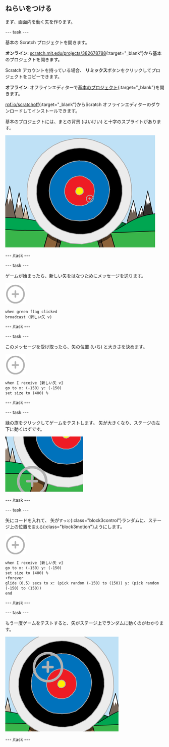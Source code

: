 ## ねらいをつける

まず、画面内を動く矢を作ります。

--- task ---

基本の Scratch プロジェクトを開きます。

**オンライン**: [scratch.mit.edu/projects/382678788](https://scratch.mit.edu/projects/382678788){:target="_blank"}から基本のプロジェクトを開きます。

Scratch アカウントを持っている場合、 **リミックス**ボタンをクリックしてプロジェクトをコピーできます。

**オフライン**: オフラインエディターで[基本のプロジェクト](https://rpf.io/p/ja-JP/archery-go){:target="_blank"}を開きます。

[rpf.io/scratchoff](https://rpf.io/scratchoff){:target="_blank"}からScratch オフラインエディターのダウンロードしてインストールできます。

基本のプロジェクトには、まとの背景 (はいけい) と十字のスプライトがあります。

![基本のプロジェクト](images/archery-starter.png)

--- /task ---

--- task ---

ゲームが始まったら、新しい矢をはなつためにメッセージを送ります。

![矢のスプライト](images/target-sprite.png)

```blocks3
when green flag clicked
broadcast (新しい矢 v)
```

--- /task ---

--- task ---

このメッセージを受け取ったら、矢の位置 (いち) と大きさを決めます。

![矢のスプライト](images/target-sprite.png)

```blocks3
when I receive [新しい矢 v]
go to x: (-150) y: (-150)
set size to (400) %
```

--- /task ---

--- task ---

緑の旗をクリックしてゲームをテストします。 矢が大きくなり、ステージの左下に動くはずです。

![ステージの左下にある大きな矢のスプライト](images/archery-start-test.png)

--- /task ---

--- task ---

矢にコードを入れて、 矢が`ずっと`{:class="block3control"}ランダムに、ステージ上の位置を`変える`{:class="block3motion"}ようにします。

![矢のスプライト](images/target-sprite.png)

```blocks3
when I receive [新しい矢 v]
go to x: (-150) y: (-150)
set size to (400) %
+forever
glide (0.5) secs to x: (pick random (-150) to (150)) y: (pick random (-150) to (150))
end
```

--- /task ---

--- task ---

もう一度ゲームをテストすると、矢がステージ上でランダムに動くのがわかります。

![別の位置にある矢](images/archery-glide-test.png)

--- /task ---
